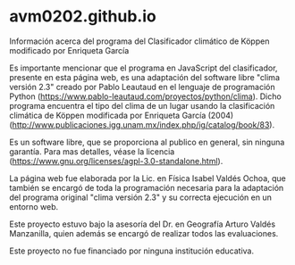 # avm0202.github.io


Información acerca del programa del Clasificador climático de Köppen modificado por Enriqueta García

Es importante mencionar que el programa en JavaScript del clasificador, presente en esta página web, es una adaptación del software libre "clima versión 2.3" creado por Pablo Leautaud en el lenguaje de programación Python (https://www.pablo-leautaud.com/proyectos/python/clima). Dicho programa encuentra el tipo del clima de un lugar usando la clasificación climática de Köppen modificada por Enriqueta García (2004) (http://www.publicaciones.igg.unam.mx/index.php/ig/catalog/book/83).

Es un software libre, que se proporciona al publico en general, sin ninguna garantía. Para mas detalles, véase la licencia (https://www.gnu.org/licenses/agpl-3.0-standalone.html).

La página web fue elaborada por la Lic. en Física Isabel Valdés Ochoa, que también se encargó de toda la programación necesaria para la adaptación del programa original "clima versión 2.3" y su correcta ejecución en un entorno web.

Este proyecto estuvo bajo la asesoría del Dr. en Geografía Arturo Valdés Manzanilla, quien además se encargó de realizar todos las evaluaciones.

Este proyecto no fue financiado por ninguna institución educativa.

